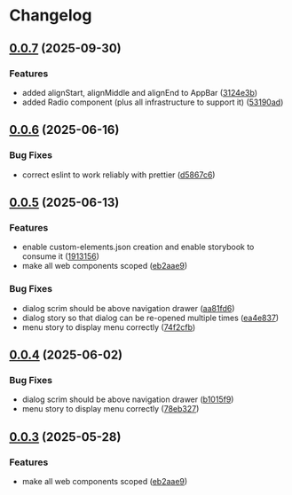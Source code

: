 # Changelog

## [0.0.7](https://github.com/OMICRONEnergyOSS/oscd-ui/compare/oscd-ui-v0.0.6...oscd-ui-v0.0.7) (2025-09-30)


### Features

* added alignStart, alignMiddle and alignEnd to AppBar ([3124e3b](https://github.com/OMICRONEnergyOSS/oscd-ui/commit/3124e3b2e48761e9d743c64c744b59245eaf45ed))
* added Radio component (plus all infrastructure to support it) ([53190ad](https://github.com/OMICRONEnergyOSS/oscd-ui/commit/53190ad442c9a284703fa24f2bad9ae1f72f5af4))

## [0.0.6](https://github.com/OMICRONEnergyOSS/oscd-ui/compare/oscd-ui-v0.0.5...oscd-ui-v0.0.6) (2025-06-16)


### Bug Fixes

* correct eslint to work reliably with prettier ([d5867c6](https://github.com/OMICRONEnergyOSS/oscd-ui/commit/d5867c690b1334f8c10f9db05b9f651eae3d31ee))

## [0.0.5](https://github.com/OMICRONEnergyOSS/oscd-ui/compare/oscd-ui-v0.0.4...oscd-ui-v0.0.5) (2025-06-13)


### Features

* enable custom-elements.json creation and enable storybook to consume it ([1913156](https://github.com/OMICRONEnergyOSS/oscd-ui/commit/1913156ec5566efbf74e049fa44cff6ff808a680))
* make all web components scoped ([eb2aae9](https://github.com/OMICRONEnergyOSS/oscd-ui/commit/eb2aae95162482a1103501c2e692fd039e70a4fc))


### Bug Fixes

* dialog scrim should be above navigation drawer ([aa81fd6](https://github.com/OMICRONEnergyOSS/oscd-ui/commit/aa81fd69a3249d0e186ac68eb16fb16fa386a37f))
* dialog story so that dialog can be re-opened multiple times ([ea4e837](https://github.com/OMICRONEnergyOSS/oscd-ui/commit/ea4e837ffe018a63f3afd67cf8e80822d72ac780))
* menu story to display menu correctly ([74f2cfb](https://github.com/OMICRONEnergyOSS/oscd-ui/commit/74f2cfb4a2dd7f65aa8d311761979444b890b5ac))

## [0.0.4](https://github.com/OMICRONEnergyOSS/oscd-ui/compare/oscd-ui-v0.0.3...oscd-ui-v0.0.4) (2025-06-02)


### Bug Fixes

* dialog scrim should be above navigation drawer ([b1015f9](https://github.com/OMICRONEnergyOSS/oscd-ui/commit/b1015f9e2cd0f8182a239abfd9baab5719d6e6a9))
* menu story to display menu correctly ([78eb327](https://github.com/OMICRONEnergyOSS/oscd-ui/commit/78eb327b096af6a402bb86b8162d3f74ca11a6a6))

## [0.0.3](https://github.com/OMICRONEnergyOSS/oscd-ui/compare/oscd-ui-v0.0.2...oscd-ui-v0.0.3) (2025-05-28)


### Features

* make all web components scoped ([eb2aae9](https://github.com/OMICRONEnergyOSS/oscd-ui/commit/eb2aae95162482a1103501c2e692fd039e70a4fc))
